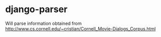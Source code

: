 # django-parser
Will parse information obtained from http://www.cs.cornell.edu/~cristian/Cornell_Movie-Dialogs_Corpus.html
